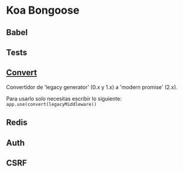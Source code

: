 # Koa Bongoose

## Babel

## Tests

## [Convert](https://github.com/koajs/convert)
Convertidor de 'legacy generator' (0.x y 1.x) a 'modern promise' (2.x).

Para usarlo solo necesitas escribir lo siguiente:
`app.use(convert(legacyMiddleware))`

## Redis

## Auth

## CSRF

